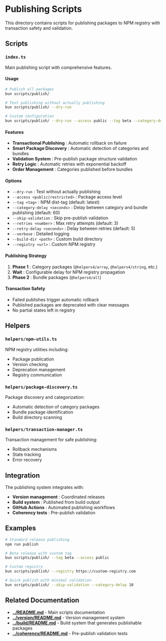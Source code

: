 # Publishing Scripts

This directory contains scripts for publishing packages to NPM registry with transaction safety and validation.

## Scripts

### `index.ts`

Main publishing script with comprehensive features.

#### Usage

```bash
# Publish all packages
bun scripts/publish/

# Test publishing without actually publishing
bun scripts/publish/ --dry-run

# Custom configuration
bun scripts/publish/ --dry-run --access public --tag beta --category-delay 30
```

#### Features

- **Transactional Publishing** : Automatic rollback on failure
- **Smart Package Discovery** : Automatic detection of categories and bundles
- **Validation System** : Pre-publish package structure validation
- **Retry Logic** : Automatic retries with exponential backoff
- **Order Management** : Categories published before bundles

#### Options

- `--dry-run` : Test without actually publishing
- `--access <public|restricted>` : Package access level
- `--tag <tag>` : NPM dist-tag (default: latest)
- `--category-delay <seconds>` : Delay between category and bundle publishing (default: 60)
- `--skip-validation` : Skip pre-publish validation
- `--retries <number>` : Max retry attempts (default: 3)
- `--retry-delay <seconds>` : Delay between retries (default: 5)
- `--verbose` : Detailed logging
- `--build-dir <path>` : Custom build directory
- `--registry <url>` : Custom NPM registry

#### Publishing Strategy

1. **Phase 1** : Category packages (`@helpers4/array`, `@helpers4/string`, etc.)
2. **Wait** : Configurable delay for NPM registry propagation
3. **Phase 2** : Bundle packages (`@helpers4/all`)

#### Transaction Safety

- Failed publishes trigger automatic rollback
- Published packages are deprecated with clear messages
- No partial states left in registry

## Helpers

### `helpers/npm-utils.ts`

NPM registry utilities including:
- Package publication
- Version checking
- Deprecation management
- Registry communication

### `helpers/package-discovery.ts`

Package discovery and categorization:
- Automatic detection of category packages
- Bundle package identification
- Build directory scanning

### `helpers/transaction-manager.ts`

Transaction management for safe publishing:
- Rollback mechanisms
- State tracking
- Error recovery

## Integration

The publishing system integrates with:
- **Version management** : Coordinated releases
- **Build system** : Published from build output
- **GitHub Actions** : Automated publishing workflows
- **Coherency tests** : Pre-publish validation

## Examples

```bash
# Standard release publishing
npm run publish

# Beta release with custom tag
bun scripts/publish/ --tag beta --access public

# Custom registry
bun scripts/publish/ --registry https://custom-registry.com

# Quick publish with minimal validation
bun scripts/publish/ --skip-validation --category-delay 10
```

## Related Documentation

- **[../README.md](../README.md)** - Main scripts documentation
- **[../version/README.md](../version/README.md)** - Version management system
- **[../build/README.md](../build/README.md)** - Build system that generates publishable packages
- **[../coherency/README.md](../coherency/README.md)** - Pre-publish validation tests

